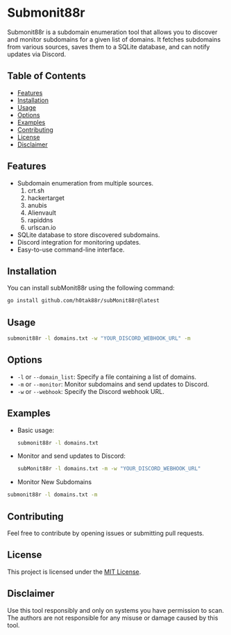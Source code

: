# Submonit88r

Submonit88r is a subdomain enumeration tool that allows you to discover and monitor subdomains for a given list of domains. It fetches subdomains from various sources, saves them to a SQLite database, and can notify updates via Discord.

## Table of Contents

- [Features](#features)
- [Installation](#installation)
- [Usage](#usage)
- [Options](#options)
- [Examples](#examples)
- [Contributing](#contributing)
- [License](#license)
- [Disclaimer](#disclaimer)

## Features

- Subdomain enumeration from multiple sources.
    1. crt.sh
    2. hackertarget
    3. anubis
    4. Alienvault
    5. rapiddns
    6. urlscan.io
- SQLite database to store discovered subdomains.
- Discord integration for monitoring updates.
- Easy-to-use command-line interface.

## Installation
You can install subMonit88r using the following command: 
```bash
go install github.com/h0tak88r/subMonit88r@latest
```
## Usage

```bash
submonit88r -l domains.txt -w "YOUR_DISCORD_WEBHOOK_URL" -m
```

## Options

- `-l` or `--domain_list`: Specify a file containing a list of domains.
- `-m` or `--monitor`: Monitor subdomains and send updates to Discord.
- `-w` or `--webhook`: Specify the Discord webhook URL.

## Examples

- Basic usage:

  ```bash
  submonit88r -l domains.txt
  ```

- Monitor and send updates to Discord:
  ```bash
  subMonit88r -l domains.txt -m -w "YOUR_DISCORD_WEBHOOK_URL"
  ```

- Monitor New Subdomains 
```bash
submonit88r -l domains.txt -m
```

## Contributing

Feel free to contribute by opening issues or submitting pull requests.

## License

This project is licensed under the [MIT License](LICENSE).

## Disclaimer

Use this tool responsibly and only on systems you have permission to scan. The authors are not responsible for any misuse or damage caused by this tool.
